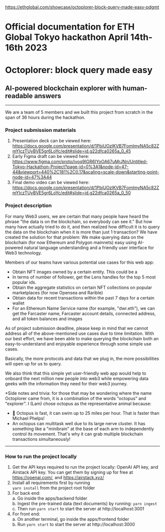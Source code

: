 https://ethglobal.com/showcase/octoplorer-block-query-made-easy-pdgmt

# Official documentation for ETH Global Tokyo hackathon April 14th-16th 2023
# Octoplorer: block query made easy
## AI-powered blockchain explorer with human-readable answers
***
We are a team of 5 members and we built this project from scratch in the span of 36 hours during the hackathon.
### Project submission materials
1. Presentation deck can be viewed here: https://docs.google.com/presentation/d/1PbiUOzlKVB7FomlmyNA5c82ZmYIczTUyBVE5gr6LoYc/edit#slide=id.g22dfca0265a_0_45
2. Early Figma draft can be viewed here: https://www.figma.com/proto/ivoq9IGR6IYoOA67uMrJNn/Untitled-Tokyo-Hackathon-Project?page-id=0%3A1&node-id=47-44&viewport=440%2C181%2C0.17&scaling=scale-down&starting-point-node-id=47%3A44
3. Final demo video can be viewed here: https://docs.google.com/presentation/d/1PbiUOzlKVB7FomlmyNA5c82ZmYIczTUyBVE5gr6LoYc/edit#slide=id.g22dfca0265a_0_50

### Project description
For many Web3 users, we are certain that many people have heard the phrase "the data is on the blockchain, so everybody can see it." But how many have actually tried to do it, and then realized how difficult it is to query the data on the blockchain when it is more than just 1 transaction? We have created the solution for that problem: We make querying data on the blockchain (for now Ethereum and Polygon mainnets) easy using AI-powered natural language understanding and a friendly user interface for Web3 technology.

Members of our teams have various potential use cases for this web app:
- Obtain NFT images owned by a certain entity. This could be a
- In terms of number of follower, get the Lens handles for the top 5 most popular ids.
- Obtain the aggregate statistics on certain NFT collections on popular marketplaces (for now Opensea and Rarible)
- Obtain data for recent transactions within the past 7 days for a certain wallet
- For an Ethereum Name Service name (for example, "dwr.eth"), we can get the Farcaster name, Farcaster account details, connected address, and all token balances and images

As of project submission deadline, please keep in mind that we cannot address all of the above-mentioned use cases due to time limitation. With our best effort, we have been able to make querying the blockchain both an easy-to-understand and enjoyable experience through some simple use cases.

Basically, the more protocols and data that we plug in, the more possibilities will open up for us to query.

We also think that this simple yet user-friendly web app would help to onboard the next million new people into web3 while empowering data geeks with the information they need for their web3 journey.

*Side notes and trivia: for those that may be wondering where the name Octoplorer came from, it is a combination of the words "octopus" and "explorer". I (Lam) chose octopus as the representative animal because:
- 🐙 Octopus is fast, it can swim up to 25 miles per hour. That is faster than Michael Phelps!
- An octopus can multitask well due to its large nerve cluster. It has something like a "minibrain" at the base of each arm to independently control its movement. That's why it can grab multiple blockchain transactions simultaneously!
___
### How to run the project locally
1. Get the API keys required to run the project locally: OpenAI API key, and Airstack API key. You can get them by signing up for free at https://openai.com/, and https://airstack.xyz/
2. Install all requirements first by running<br>
`yarn install` from the project root folder
3. For back end:<br>
a. Go inside the apps/backend folder<br>
b. Ingest the pre-trained data (text documents) by running: `yarn ingest`<br>
c. Then run `yarn start` to start the server at http://localhost:3001<br>
4. For front end:<br>
a. On another terminal, go inside the apps/frontend folder<br>
b. Run `yarn start` to start the server at http://localhost:3000<br>
